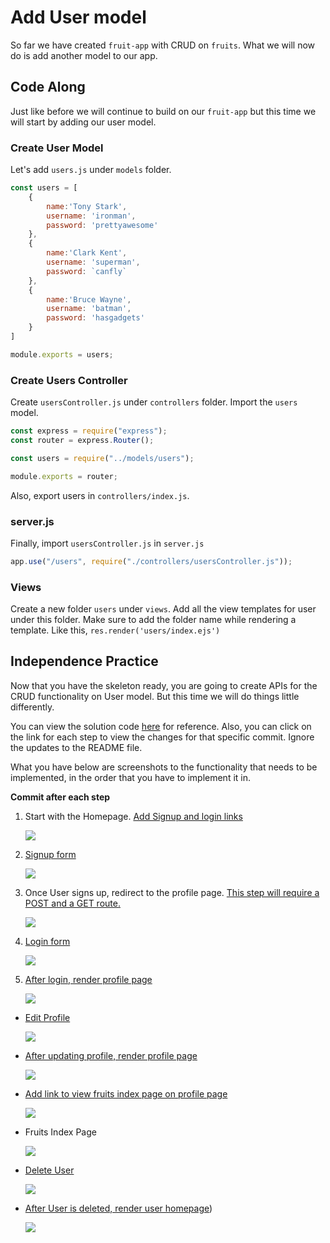 # Add User model

So far we have created `fruit-app` with CRUD on `fruits`. What we will now do is add another model to our app.

## Code Along
Just like before we will continue to build on our `fruit-app` but this time we will start by adding our user model.

### Create User Model

Let's add `users.js` under `models` folder.

```js
const users = [
    {
        name:'Tony Stark',
        username: 'ironman',
        password: 'prettyawesome'
    },
    {
        name:'Clark Kent',
        username: 'superman',
        password: `canfly`
    },
    {
        name:'Bruce Wayne',
        username: 'batman',
        password: 'hasgadgets'
    }
]

module.exports = users;
```

### Create Users Controller

Create `usersController.js` under `controllers` folder. Import the `users` model.

```js
const express = require("express");
const router = express.Router();

const users = require("../models/users");

module.exports = router;
```

Also, export users in `controllers/index.js`.



### server.js

Finally, import `usersController.js` in `server.js`

```js
app.use("/users", require("./controllers/usersController.js"));
```

### Views

Create a new folder `users` under `views`. Add all the view templates for user under this folder. Make sure to add the folder name while rendering a template. Like this, `res.render('users/index.ejs')`

## Independence Practice

Now that you have the skeleton ready, you are going to create APIs for the CRUD functionality on User model. But this time we will do things little differently. 

You can view the solution code [here](https://git.generalassemb.ly/jdr-0622/express-user-model/tree/master/marc-solution/fruit-app) for reference. Also, you can click on the link for each step to view the changes for that specific commit. Ignore the updates to the README file.

What you have below are screenshots to the functionality that needs to be implemented, in the order that you have to implement it in.

**Commit after each step**

1. Start with the Homepage. [Add Signup and login links](https://git.generalassemb.ly/cfg-seir-1/express-user-model/commit/efd8d3f56d95b92ced24e15c1694810c04e4bd47)

	![](./images/homepage.png)
	

1. [Signup form](https://git.generalassemb.ly/cfg-seir-1/express-user-model/commit/1d94a85134738f14fa5cd61b5af629cffe5c4a5f)

	![](./images/signup.png)
	

1. Once User signs up, redirect to the profile page. [This step will require a POST and a GET route.](https://git.generalassemb.ly/cfg-seir-1/express-user-model/commit/7e5e73dd47be0cc4b8f4aa7636291f38296a972a)

	![](./images/show-profile.png)

1. [Login form](https://git.generalassemb.ly/cfg-seir-1/express-user-model/commit/4b81809d6b63f6d664672de1f8c1a9b4a6fc7e3c)

	![](./images/login.png)
	
1. [After login, render profile page](https://git.generalassemb.ly/cfg-seir-1/express-user-model/commit/b657fdc8a1925a6b8ebb8fa7678bfd96db095307)

	![](./images/show-profile.png)

- [Edit Profile](https://git.generalassemb.ly/cfg-seir-1/express-user-model/commit/6e1ef91bea616b3ac8385817ddfb9db2b6ffb6e7)

	![](./images/edit-profile.png)
	
- [After updating profile, render profile page](https://git.generalassemb.ly/cfg-seir-1/express-user-model/commit/6e1ef91bea616b3ac8385817ddfb9db2b6ffb6e7)

	![](./images/updated-profile.png)
	
- [Add link to view fruits index page on profile page](https://git.generalassemb.ly/cfg-seir-1/express-user-model/commit/6e1ef91bea616b3ac8385817ddfb9db2b6ffb6e7)

	![](./images/view-fruits.png)

- Fruits Index Page

	![](./images/fruits.png)

- [Delete User](https://git.generalassemb.ly/cfg-seir-1/express-user-model/commit/15b429638607da49938ce7ef20fce726b8745506)

	![](./images/delete-user.png)
	
- [After User is deleted, render user homepage](https://git.generalassemb.ly/cfg-seir-1/express-user-model/commit/15b429638607da49938ce7ef20fce726b8745506))

	![](./images/homepage.png)
